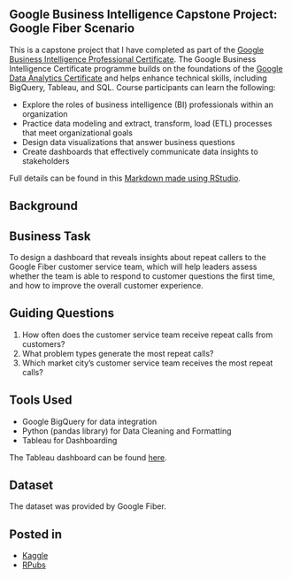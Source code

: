 Google Business Intelligence Capstone Project: Google Fiber Scenario
---

This is a capstone project that I have completed as part of the [Google Business Intelligence Professional Certificate](https://www.coursera.org/professional-certificates/google-business-intelligence). The Google Business Intelligence Certificate programme builds on the foundations of the [Google Data Analytics Certificate](https://www.coursera.org/professional-certificates/google-data-analytics) and helps enhance technical skills, including BigQuery, Tableau, and SQL. Course participants can learn the following:

* Explore the roles of business intelligence (BI) professionals within an organization
* Practice data modeling and extract, transform, load (ETL) processes that meet organizational goals 
* Design data visualizations that answer business questions
* Create dashboards that effectively communicate data insights to stakeholders

Full details can be found in this [Markdown made using RStudio]().

## Background


## Business Task
To design a dashboard that reveals insights about repeat callers to the Google Fiber customer service team, which will help leaders assess whether the team is able to respond to customer questions the first time, and how to improve the overall customer experience.

## Guiding Questions
1. How often does the customer service team receive repeat calls from customers?
2. What problem types generate the most repeat calls?
3. Which market city’s customer service team receives the most repeat calls?

## Tools Used
- Google BigQuery for data integration
- Python (pandas library) for Data Cleaning and Formatting
- Tableau for Dashboarding

The Tableau dashboard can be found [here](https://public.tableau.com/app/profile/daniel.poe/viz/GoogleBusinessIntelligenceCapstoneProjectGoogleFiberScenario/GoogleFiberDashboard).

## Dataset
The dataset was provided by Google Fiber.

## Posted in
- [Kaggle]()
- [RPubs]()
